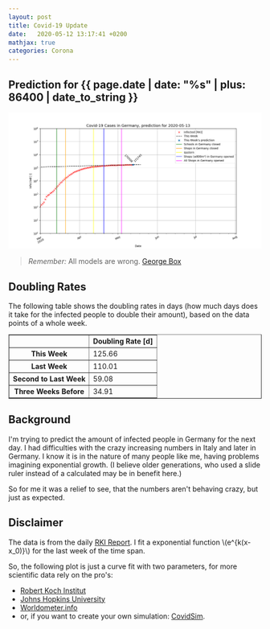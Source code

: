 ```yaml
---
layout: post
title: Covid-19 Update
date:   2020-05-12 13:17:41 +0200
mathjax: true
categories: Corona
---
```


## Prediction for {{ page.date | date: "%s" | plus: 86400 | date_to_string }}

![Logistic curve of corona virus progression](/assets/images/200513_corona.png)

> *Remember:* All models are wrong. [George Box](https://en.wikipedia.org/wiki/All_models_are_wrong)

## Doubling Rates

The following table shows the doubling rates in days (how much days does it take for the infected people to double their amount),
based on the data points of a whole week.

<!-- markdownlint-disable no-inline-html -->
<table border="1" class="dataframe">
  <thead>
    <tr style="text-align: right;">
      <th></th>
      <th>Doubling Rate [d]</th>
    </tr>
  </thead>
  <tbody>
    <tr>
      <th>This Week</th>
      <td>125.66</td>
    </tr>
    <tr>
      <th>Last Week</th>
      <td>110.01</td>
    </tr>
    <tr>
      <th>Second to Last Week</th>
      <td>59.08</td>
    </tr>
    <tr>
      <th>Three Weeks Before</th>
      <td>34.91</td>
    </tr>
  </tbody>
</table>
<!-- markdownlint-enable no-inline-html -->

## Background

I'm trying to predict the amount of infected people in Germany for the next day. I had
difficulties with the crazy increasing numbers in Italy and later in Germany. I know it is
in the nature of many people like me, having problems imagining exponential growth. (I
believe older generations, who used a slide ruler instead of a calculated may be in benefit
here.)

So for me it was a relief to see, that the numbers aren't behaving crazy, but just as
expected.

## Disclaimer

The data is from the daily [RKI
Report](https://www.rki.de/DE/Content/InfAZ/N/Neuartiges_Coronavirus/Fallzahlen.html). I
fit a exponential function \\(e^{k(x-x_0)}\\) for the last week of the time span.

So, the following plot is just a curve fit with two parameters, for more scientific data
rely on the pro's:

* [Robert Koch Institut](https://www.rki.de/DE/Content/InfAZ/N/Neuartiges_Coronavirus/nCoV.html)
* [Johns Hopkins University](https://gisanddata.maps.arcgis.com/apps/opsdashboard/index.html#/bda7594740fd40299423467b48e9ecf6)
* [Worldometer.info](https://www.worldometers.info/coronavirus/country/germany/)
* or, if you want to create your own simulation: [CovidSim](http://covidsim.eu).
